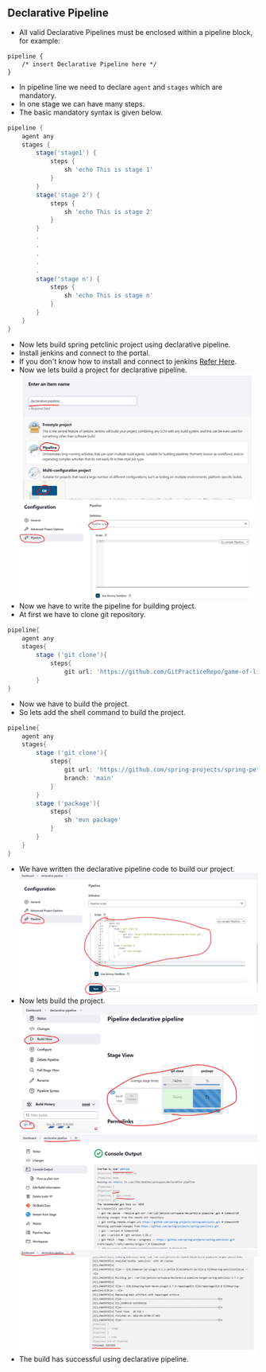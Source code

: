Declarative Pipeline
--------------------

* All valid Declarative Pipelines must be enclosed within a pipeline block, for example:
```
pipeline {
    /* insert Declarative Pipeline here */
}
```
* In pipeline line we need to declare `agent` and `stages` which are mandatory.
* In one stage we can have many steps.
* The basic mandatory syntax is given below.
```groovy
pipeline {
    agent any 
    stages {
        stage('stage1') {
            steps {
                sh 'echo This is stage 1'
            }
        }
        stage('stage 2') {
            steps {
                sh 'echo This is stage 2'
            }
        }
        .
        .
        .
        .
        .
        stage('stage n') {
            steps {
                sh 'echo This is stage n'
            }
        }
    }
}
```
* Now lets build spring petclinic project using declarative pipeline.
* Install jenkins and connect to the portal.
* If you don't know how to install and connect to jenkins  [Refer Here](jenkins-Install.md).
* Now we lets build a project for declarative pipeline.
![preview](./Images/Jenkins137.png)
![preview](./Images/Jenkins138.png)
* Now we have to write the pipeline for building project.
* At first we have to clone git repository.
```groovy
pipeline{
    agent any
    stages{
        stage ('git clone'){
            steps{
                git url: 'https://github.com/GitPracticeRepo/game-of-life.git'}
        }
}
```
* Now we have to build the project.
* So lets add the shell command to build the project.
```groovy
pipeline{
    agent any
    stages{
        stage ('git clone'){
            steps{
                git url: 'https://github.com/spring-projects/spring-petclinic.git',
                branch: 'main'
            }
        }
        stage ('package'){
            steps{
                sh 'mvn package'
            }
        }
    }
}
```
* We have written the declarative pipeline code to build our project.
![preview](./Images/Jenkins139.png)
* Now lets build the project.
![preview](./Images/Jenkins140.png)
![preview](./Images/Jenkins141.png)
![preview](./Images/Jenkins142.png)
* The build has successful using declarative pipeline.